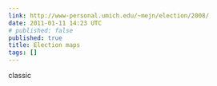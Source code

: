 ```yaml
---
link: http://www-personal.umich.edu/~mejn/election/2008/
date: 2011-01-11 14:23 UTC
# published: false
published: true
title: Election maps
tags: []
---
```


classic
